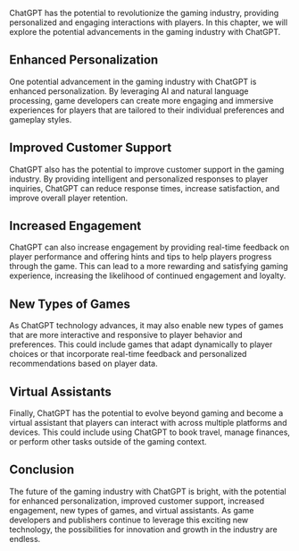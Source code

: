 
ChatGPT has the potential to revolutionize the gaming industry, providing personalized and engaging interactions with players. In this chapter, we will explore the potential advancements in the gaming industry with ChatGPT.

Enhanced Personalization
------------------------

One potential advancement in the gaming industry with ChatGPT is enhanced personalization. By leveraging AI and natural language processing, game developers can create more engaging and immersive experiences for players that are tailored to their individual preferences and gameplay styles.

Improved Customer Support
-------------------------

ChatGPT also has the potential to improve customer support in the gaming industry. By providing intelligent and personalized responses to player inquiries, ChatGPT can reduce response times, increase satisfaction, and improve overall player retention.

Increased Engagement
--------------------

ChatGPT can also increase engagement by providing real-time feedback on player performance and offering hints and tips to help players progress through the game. This can lead to a more rewarding and satisfying gaming experience, increasing the likelihood of continued engagement and loyalty.

New Types of Games
------------------

As ChatGPT technology advances, it may also enable new types of games that are more interactive and responsive to player behavior and preferences. This could include games that adapt dynamically to player choices or that incorporate real-time feedback and personalized recommendations based on player data.

Virtual Assistants
------------------

Finally, ChatGPT has the potential to evolve beyond gaming and become a virtual assistant that players can interact with across multiple platforms and devices. This could include using ChatGPT to book travel, manage finances, or perform other tasks outside of the gaming context.

Conclusion
----------

The future of the gaming industry with ChatGPT is bright, with the potential for enhanced personalization, improved customer support, increased engagement, new types of games, and virtual assistants. As game developers and publishers continue to leverage this exciting new technology, the possibilities for innovation and growth in the industry are endless.
